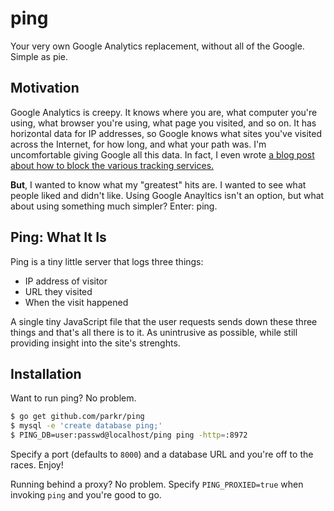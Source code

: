 # ping

Your very own Google Analytics replacement, without all of the Google.
Simple as pie.

## Motivation

Google Analytics is creepy. It knows where you are, what computer you're
using, what browser you're using, what page you visited, and so on. It has
horizontal data for IP addresses, so Google knows what sites you've visited
across the Internet, for how long, and what your path was. I'm
uncomfortable giving Google all this data. In fact, I even wrote [a blog
post about how to block the various tracking services.](http://blog.parkermoore.de/2014/07/16/dont-like-being-tracked/)

**But**, I wanted to know what my "greatest" hits are. I wanted to see what
people liked and didn't like. Using Google Anayltics isn't an option, but
what about using something much simpler? Enter: ping.

## Ping: What It Is

Ping is a tiny little server that logs three things:

- IP address of visitor
- URL they visited
- When the visit happened

A single tiny JavaScript file that the user requests sends down these three
things and that's all there is to it. As unintrusive as possible, while
still providing insight into the site's strenghts.

## Installation

Want to run ping? No problem.

```bash
$ go get github.com/parkr/ping
$ mysql -e 'create database ping;'
$ PING_DB=user:passwd@localhost/ping ping -http=:8972
```

Specify a port (defaults to `8000`) and a database URL and you're off to
the races. Enjoy!

Running behind a proxy? No problem. Specify `PING_PROXIED=true` when
invoking `ping` and you're good to go.
